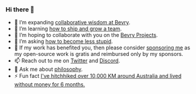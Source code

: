 ### Hi there 👋

- 🔭 I’m expanding [collaborative wisdom at Bevry](https://bevry.me).
- 🌱 I’m learning [how to ship and grow a team](https://balupton.com/goodreads).
- 👯 I’m hoping to collaborate with you on the [Bevry Projects](https://bevry.me/projects).
- 🤔 I’m asking [how to become less stupid](https://bevry.me/meetings).
- 💸 If my work has benefited you, then please consider [sponsoring me](https://github.com/sponsors/balupton) as my open-source work is gratis and reimbursed only by my sponsors.
- 📫 Reach out to me on [Twitter](https://balupton.com/twitter) and [Discord](https://bevry.me/discord).
- 💬 Ask me about [philosophy](https://bevry.me/youtube).
- ⚡ Fun fact [I've hitchhiked over 10,000 KM around Australia and lived without money for 6 months.](https://gist.github.com/balupton/d08bbcdcf25cd38b135743e16050a1e9)
